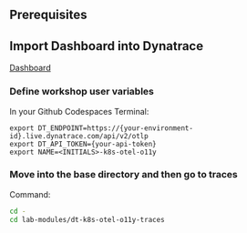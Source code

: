## Prerequisites

## Import Dashboard into Dynatrace

[Dashboard](https://github.com/dynatrace-wwse/enablement-kubernetes-opentelemetry/blob/main/lab-modules/dt-k8s-otel-o11y-traces/dt-k8s-otel-o11y-traces_dt_dashboard.json)

### Define workshop user variables
In your Github Codespaces Terminal:
```
export DT_ENDPOINT=https://{your-environment-id}.live.dynatrace.com/api/v2/otlp
export DT_API_TOKEN={your-api-token}
export NAME=<INITIALS>-k8s-otel-o11y
```

### Move into the base directory and then go to traces
Command:
```sh
cd -
cd lab-modules/dt-k8s-otel-o11y-traces
```